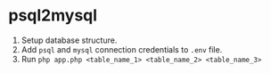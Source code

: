 # psql2mysql

1. Setup database structure.
2. Add `psql` and `mysql` connection credentials to `.env` file.
3. Run `php app.php <table_name_1> <table_name_2> <table_name_3>`

